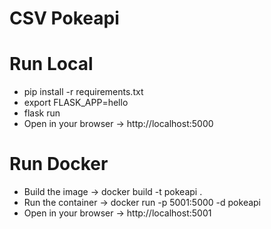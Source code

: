 # CSV Pokeapi

# Run Local
* pip install -r requirements.txt
* export FLASK_APP=hello
* flask run
* Open in your browser -> http://localhost:5000

# Run Docker
* Build the image -> docker build -t pokeapi .
* Run the container -> docker run -p 5001:5000 -d pokeapi
* Open in your browser -> http://localhost:5001
